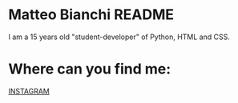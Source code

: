 # Matteo Bianchi README
I am a 15 years old "student-developer" of Python, HTML and CSS. 

# Where can you find me:
[INSTAGRAM](https://www.instagram.com/mbmatteobianchi/?hl=it)
